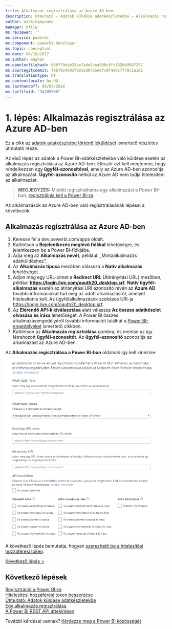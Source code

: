 ```yaml
---
title: Alkalmazás regisztrálása az Azure AD-ben
description: Útmutató – Adatok küldése adatkészletekbe – Alkalmazás regisztrálása az Azure AD-ben
author: markingmyname
manager: kfile
ms.reviewer: ''
ms.service: powerbi
ms.component: powerbi-developer
ms.topic: conceptual
ms.date: 08/10/2017
ms.author: maghan
ms.openlocfilehash: 660f79eab32ae7ade5cea990c6fc152bb9507297
ms.sourcegitcommit: fbb7924603f8915d07b5e6fc8f4d0c7f70c1a1e1
ms.translationtype: HT
ms.contentlocale: hu-HU
ms.lasthandoff: 08/02/2018
ms.locfileid: "34285968"
---
```

# <a name="step-1-register-an-app-with-azure-ad"></a>1. lépés: Alkalmazás regisztrálása az Azure AD-ben
Ez a cikk az [adatok adatkészletbe történő leküldését](walkthrough-push-data.md) ismertető részletes útmutató része.

Az első lépés az adatok a Power BI-adatkészletekbe való küldése esetén az alkalmazás regisztrálása az Azure AD-ben. Először ezt kell megtennie, hogy rendelkezzen egy **ügyfél-azonosítóval**, amely az Azure AD-ben azonosítja az alkalmazást. **Ügyfél-azonosító** nélkül az Azure AD nem tudja hitelesíteni az alkalmazást.

> **MEGJEGYZÉS:** Mielőtt regisztrálhatna egy alkalmazást a Power BI-ban, [regisztrálnia kell a Power BI-ra](create-an-azure-active-directory-tenant.md).
> 
> 

Az alkalmazások az Azure AD-ben való regisztrálásának lépései a következők.

## <a name="register-an-app-in-azure-ad"></a>Alkalmazás regisztrálása az Azure AD-ben
1. Keresse fel a dev.powerbi.com/apps oldalt.
2. Kattintson a **Bejelentkezés meglévő fiókkal** lehetőségre, és jelentkezzen be a Power BI-fiókjába.
3. Adja meg az **Alkalmazás nevét**, például: „Mintaalkalmazás adatküldéshez”.
4. Az **Alkalmazás típusa** mezőben válassza a **Natív alkalmazás** lehetőséget.
5. Adjon meg egy URL-címet a **Redirect URL** (Átirányítási URL) mezőben, például **https://login.live.com/oauth20_desktop.srf**. **Natív ügyfél-alkalmazás** esetén az átirányítási URI azonosító révén az **Azure AD** további információkat tud meg az adott alkalmazásról, amelyet hitelesítenie kell. Az ügyfélalkalmazások szokásos URI-ja https://login.live.com/oauth20_desktop.srf.
6. Az **Elérendő API-k kiválasztása** alatt válassza **Az összes adatkészlet olvasása és írása** lehetőséget. A Power BI összes alkalmazásengedélyéről további információt találhat a [Power BI-engedélyeket](power-bi-permissions.md) ismertető cikkben.
7. Kattintson az **Alkalmazás regisztrálása** gombra, és mentse az így létrehozott **ügyfél-azonosítót**. Az **ügyfél-azonosító** azonosítja az alkalmazást az Azure AD-ben.

Az **Alkalmazás regisztrálása a Power BI-ban** oldalnak így kell kinéznie:

![](media/walkthrough-push-data-register-app-with-azure-ad/powerbi-developer-sample-register-app.png)

A következő lépés bemutatja, hogyan [szerezhető be a hitelesítési hozzáférési token](walkthrough-push-data-get-token.md).

[Következő lépés >](walkthrough-push-data-get-token.md)

## <a name="next-steps"></a>Következő lépések
[Regisztráció a Power BI-ra](create-an-azure-active-directory-tenant.md)  
[Hitelesítési hozzáférési token beszerzése](walkthrough-push-data-get-token.md)  
[Útmutató: Adatok küldése adatkészletekbe](walkthrough-push-data.md)  
[Egy alkalmazás regisztrálása](register-app.md)  
[A Power BI REST API áttekintése](overview-of-power-bi-rest-api.md)  

További kérdései vannak? [Kérdezze meg a Power BI közösségét](http://community.powerbi.com/)

